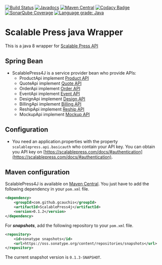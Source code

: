 [![Build Status](https://travis-ci.org/gcauchis/ScalablePress4J.svg?branch=master)](https://travis-ci.org/gcauchis/ScalablePress4J) [![Javadocs](http://www.javadoc.io/badge/com.github.gcauchis/ScalablePress4j.svg)](http://www.javadoc.io/doc/com.github.gcauchis/ScalablePress4j) [![Maven Central](https://maven-badges.herokuapp.com/maven-central/com.github.gcauchis/ScalablePress4j/badge.svg)](https://maven-badges.herokuapp.com/maven-central/com.github.gcauchis/ScalablePress4j) [![Codacy Badge](https://api.codacy.com/project/badge/Grade/51a70ee3f0f14a949da114e1c717498b)](https://www.codacy.com/app/gcauchis/ScalablePress4J?utm_source=github.com&amp;utm_medium=referral&amp;utm_content=gcauchis/ScalablePress4J&amp;utm_campaign=Badge_Grade) [![SonarQube Coverage](https://sonarcloud.io/api/project_badges/measure?project=com.github.gcauchis%3AScalablePress4j&metric=coverage)](https://sonarcloud.io/dashboard?id=com.github.gcauchis%3AScalablePress4j) 
[![Language grade: Java](https://img.shields.io/lgtm/grade/java/g/gcauchis/ScalablePress4J.svg?logo=lgtm&logoWidth=18)](https://lgtm.com/projects/g/gcauchis/ScalablePress4J/context:java)

# Scalable Press java Wrapper

This is a java 8 wrapper for [Scalable Press API](https://scalablepress.com/docs/)

## Spring Bean
- ScalablePress4J is a service provider bean who provide APIs:
  - ProductApi implement [Product API](https://scalablepress.com/docs/#product-api)
  - QuoteApi implement [Quote API](https://scalablepress.com/docs/#quote-api)
  - OrderApi implement [Order API](https://scalablepress.com/docs/#order-api)
  - EventApi implement [Event API](https://scalablepress.com/docs/#event-api)
  - DesignApi implement [Design  API](https://scalablepress.com/docs/#design-api)
  - BillingApi implement [Billing  API](https://scalablepress.com/docs/#billing-api)
  - ReshipApi implement [Reship  API](https://scalablepress.com/docs/#reship-api)
  - MockupApi implement [Mockup  API](https://scalablepress.com/docs/#mockup-api)

## Configuration
- You need an application.properties with the property `scalablepress.api.basicauth` who contain your API key. You can obtain you API key on [https://scalablepress.com/docs/#authentication](https://scalablepress.com/docs/#authentication).

## Maven configuration

ScalablePress4J is available on [Maven Central](https://search.maven.org/search?q=g:com.github.gcauchis%20AND%20a:ScalablePress4j). You just have to add the following dependency in your `pom.xml` file.

```xml
<dependency>
    <groupId>com.github.gcauchis</groupId>
    <artifactId>ScalablePress4j</artifactId>
    <version>0.1.2</version>
</dependency>
```

For ***snapshots***, add the following repository to your `pom.xml` file.
```xml
<repository>
    <id>sonatype snapshots</id>
    <url>https://oss.sonatype.org/content/repositories/snapshots</url>
</repository>
```
The current snapshot version is `0.1.3-SNAPSHOT`.

